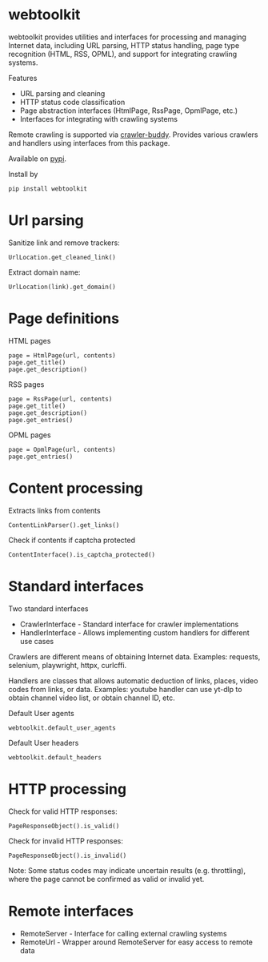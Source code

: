 # webtoolkit

webtoolkit provides utilities and interfaces for processing and managing Internet data, including URL parsing, HTTP status handling, page type recognition (HTML, RSS, OPML), and support for integrating crawling systems.

Features
 - URL parsing and cleaning
 - HTTP status code classification
 - Page abstraction interfaces (HtmlPage, RssPage, OpmlPage, etc.)
 - Interfaces for integrating with crawling systems

Remote crawling is supported via [crawler-buddy](https://google.com/rumca-js/crawler-buddy). Provides various crawlers and handlers using interfaces from this package.

Available on [pypi](https://pypi.org/project/webtoolkit).

Install by
```
pip install webtoolkit
```

# Url parsing

Sanitize link and remove trackers:
```
UrlLocation.get_cleaned_link()
```

Extract domain name:
```
UrlLocation(link).get_domain()
```

# Page definitions

HTML pages
```
page = HtmlPage(url, contents)
page.get_title()
page.get_description()
```

RSS pages
```
page = RssPage(url, contents)
page.get_title()
page.get_description()
page.get_entries()
```

OPML pages
```
page = OpmlPage(url, contents)
page.get_entries()
```

# Content processing

Extracts links from contents
```
ContentLinkParser().get_links()
```

Check if contents if captcha protected
```
ContentInterface().is_captcha_protected()
```

# Standard interfaces

Two standard interfaces
 - CrawlerInterface - Standard interface for crawler implementations
 - HandlerInterface - Allows implementing custom handlers for different use cases

Crawlers are different means of obtaining Internet data. Examples: requests, selenium, playwright, httpx, curlcffi.

Handlers are classes that allows automatic deduction of links, places, video codes from links, or data. Examples: youtube handler can use yt-dlp to obtain channel video list, or obtain channel ID, etc.

Default User agents
```
webtoolkit.default_user_agents
```

Default User headers
```
webtoolkit.default_headers
```

# HTTP processing

Check for valid HTTP responses:
```
PageResponseObject().is_valid()
```

Check for invalid HTTP responses:
```
PageResponseObject().is_invalid()
```

Note: Some status codes may indicate uncertain results (e.g. throttling), where the page cannot be confirmed as valid or invalid yet.

# Remote interfaces

 - RemoteServer - Interface for calling external crawling systems
 - RemoteUrl - Wrapper around RemoteServer for easy access to remote data
